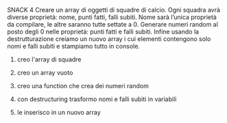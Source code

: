 SNACK 4
Creare un array di oggetti di squadre di calcio. Ogni squadra avrà diverse proprietà: nome, punti fatti, falli subiti.
Nome sarà l’unica proprietà da compilare, le altre saranno tutte settate a 0.
Generare numeri random al posto degli 0 nelle proprietà: punti fatti e falli subiti.
Infine usando la destrutturazione creiamo un nuovo array i cui elementi contengono solo nomi e falli subiti e stampiamo tutto in console.


1) creo l'array di squadre

2) creo un array vuoto

3) creo una function che crea dei numeri random

4) con destructuring trasformo nomi e falli subiti in variabili 

5) le inserisco in un nuovo array